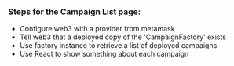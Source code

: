 ### Steps for the Campaign List page:
* Configure web3 with a provider from metamask
* Tell web3 that a deployed copy of the 'CampaignFactory' exists
* Use factory instance to retrieve a list of deployed campaigns
* Use React to show something about each campaign
